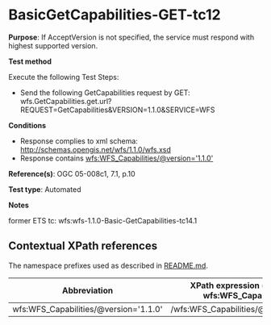 # BasicGetCapabilities-GET-tc12

**Purpose**:  If AcceptVersion is not specified, the service must respond with highest supported version.

**Test method**

Execute the following Test Steps:

* Send the following GetCapabilities request by GET: wfs.GetCapabilities.get.url?REQUEST=GetCapabilities&VERSION=1.1.0&SERVICE=WFS

**Conditions**

* Response complies to xml schema: http://schemas.opengis.net/wfs/1.1.0/wfs.xsd 
* Response contains [wfs:WFS_Capabilities/@version='1.1.0'](#wfs:WFS_Capabilities/@version='1.1.0') 

**Reference(s)**: OGC 05-008c1, 7.1, p.10

**Test type**: Automated

**Notes**

former ETS tc: wfs:wfs-1.1.0-Basic-GetCapabilities-tc14.1


## Contextual XPath references

The namespace prefixes used as described in [README.md](./README.md#namespaces).

Abbreviation                                   |  XPath expression (relative to wfs:WFS_Capabilities)
-----------------------------------------------| -------------------------------------------------------------------------
wfs:WFS_Capabilities/@version='1.1.0' <a name="wfs:WFS_Capabilities"></a>   | /wfs:WFS_Capabilities/@version='1.1.0'
